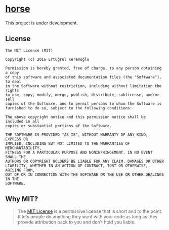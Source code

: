 # [horse](https://github.com/ertugrulkeremoglu/horse)

This project is under development.


## License

```
The MIT License (MIT)

Copyright (c) 2016 Ertuğrul Keremoğlu

Permission is hereby granted, free of charge, to any person obtaining a copy
of this software and associated documentation files (the "Software"), to deal
in the Software without restriction, including without limitation the rights
to use, copy, modify, merge, publish, distribute, sublicense, and/or sell
copies of the Software, and to permit persons to whom the Software is
furnished to do so, subject to the following conditions:

The above copyright notice and this permission notice shall be included in all
copies or substantial portions of the Software.

THE SOFTWARE IS PROVIDED "AS IS", WITHOUT WARRANTY OF ANY KIND, EXPRESS OR
IMPLIED, INCLUDING BUT NOT LIMITED TO THE WARRANTIES OF MERCHANTABILITY,
FITNESS FOR A PARTICULAR PURPOSE AND NONINFRINGEMENT. IN NO EVENT SHALL THE
AUTHORS OR COPYRIGHT HOLDERS BE LIABLE FOR ANY CLAIM, DAMAGES OR OTHER
LIABILITY, WHETHER IN AN ACTION OF CONTRACT, TORT OR OTHERWISE, ARISING FROM,
OUT OF OR IN CONNECTION WITH THE SOFTWARE OR THE USE OR OTHER DEALINGS IN THE
SOFTWARE.
```


## Why MIT?

> The [MIT License](http://choosealicense.com/licenses/mit/) is a permissive license that is short and to the point. It lets people do anything they want with your code as long as they provide attribution back to you and don’t hold you liable.